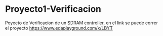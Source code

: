 # Proyecto1-Verificacion
Poyecto de Verificacion de un SDRAM controller, en el link se puede correr el proyecto https://www.edaplayground.com/x/LBYT 
